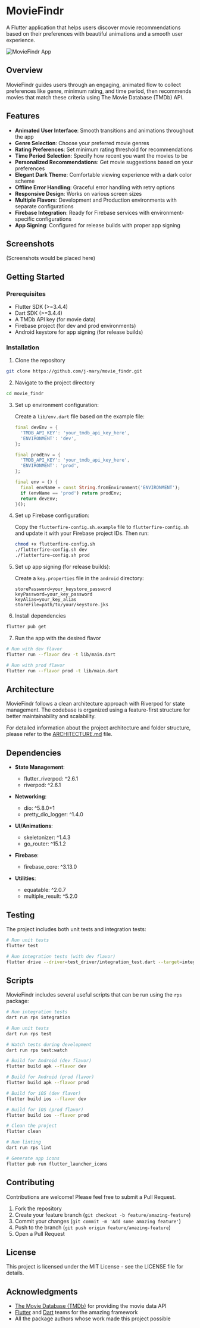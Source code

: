# MovieFindr

A Flutter application that helps users discover movie recommendations based on their preferences with beautiful animations and a smooth user experience.

![MovieFindr App](assets/images/undraw_movie.png)

## Overview

MovieFindr guides users through an engaging, animated flow to collect preferences like genre, minimum rating, and time period, then recommends movies that match these criteria using The Movie Database (TMDb) API.

## Features

- **Animated User Interface**: Smooth transitions and animations throughout the app
- **Genre Selection**: Choose your preferred movie genres
- **Rating Preferences**: Set minimum rating threshold for recommendations
- **Time Period Selection**: Specify how recent you want the movies to be
- **Personalized Recommendations**: Get movie suggestions based on your preferences
- **Elegant Dark Theme**: Comfortable viewing experience with a dark color scheme
- **Offline Error Handling**: Graceful error handling with retry options
- **Responsive Design**: Works on various screen sizes
- **Multiple Flavors**: Development and Production environments with separate configurations
- **Firebase Integration**: Ready for Firebase services with environment-specific configurations
- **App Signing**: Configured for release builds with proper app signing

## Screenshots

(Screenshots would be placed here)

## Getting Started

### Prerequisites

- Flutter SDK (>=3.4.4)
- Dart SDK (>=3.4.4)
- A TMDb API key (for movie data)
- Firebase project (for dev and prod environments)
- Android keystore for app signing (for release builds)

### Installation

1. Clone the repository

```bash
git clone https://github.com/j-mary/movie_findr.git
```

2. Navigate to the project directory

```bash
cd movie_findr
```

3. Set up environment configuration:

   Create a `lib/env.dart` file based on the example file:

   ```dart
   final devEnv = {
     'TMDB_API_KEY': 'your_tmdb_api_key_here',
     'ENVIRONMENT': 'dev',
   };

   final prodEnv = {
     'TMDB_API_KEY': 'your_tmdb_api_key_here',
     'ENVIRONMENT': 'prod',
   };

   final env = () {
     final envName = const String.fromEnvironment('ENVIRONMENT');
     if (envName == 'prod') return prodEnv;
     return devEnv;
   }();
   ```

4. Set up Firebase configuration:

   Copy the `flutterfire-config.sh.example` file to `flutterfire-config.sh` and update it with your Firebase project IDs.
   Then run:

   ```bash
   chmod +x flutterfire-config.sh
   ./flutterfire-config.sh dev
   ./flutterfire-config.sh prod
   ```

5. Set up app signing (for release builds):

   Create a `key.properties` file in the `android` directory:

   ```
   storePassword=your_keystore_password
   keyPassword=your_key_password
   keyAlias=your_key_alias
   storeFile=path/to/your/keystore.jks
   ```

6. Install dependencies

```bash
flutter pub get
```

7. Run the app with the desired flavor

```bash
# Run with dev flavor
flutter run --flavor dev -t lib/main.dart

# Run with prod flavor
flutter run --flavor prod -t lib/main.dart
```

## Architecture

MovieFindr follows a clean architecture approach with Riverpod for state management. The codebase is organized using a feature-first structure for better maintainability and scalability.

For detailed information about the project architecture and folder structure, please refer to the [ARCHITECTURE.md](ARCHITECTURE.md) file.

## Dependencies

- **State Management**:

  - flutter_riverpod: ^2.6.1
  - riverpod: ^2.6.1

- **Networking**:

  - dio: ^5.8.0+1
  - pretty_dio_logger: ^1.4.0

- **UI/Animations**:

  - skeletonizer: ^1.4.3
  - go_router: ^15.1.2

- **Firebase**:

  - firebase_core: ^3.13.0

- **Utilities**:
  - equatable: ^2.0.7
  - multiple_result: ^5.2.0

## Testing

The project includes both unit tests and integration tests:

```bash
# Run unit tests
flutter test

# Run integration tests (with dev flavor)
flutter drive --driver=test_driver/integration_test.dart --target=integration_test/movie_feature_test.dart --flavor dev
```

## Scripts

MovieFindr includes several useful scripts that can be run using the `rps` package:

```bash
# Run integration tests
dart run rps integration

# Run unit tests
dart run rps test

# Watch tests during development
dart run rps test:watch

# Build for Android (dev flavor)
flutter build apk --flavor dev

# Build for Android (prod flavor)
flutter build apk --flavor prod

# Build for iOS (dev flavor)
flutter build ios --flavor dev

# Build for iOS (prod flavor)
flutter build ios --flavor prod

# Clean the project
flutter clean

# Run linting
dart run rps lint

# Generate app icons
flutter pub run flutter_launcher_icons
```

## Contributing

Contributions are welcome! Please feel free to submit a Pull Request.

1. Fork the repository
2. Create your feature branch (`git checkout -b feature/amazing-feature`)
3. Commit your changes (`git commit -m 'Add some amazing feature'`)
4. Push to the branch (`git push origin feature/amazing-feature`)
5. Open a Pull Request

## License

This project is licensed under the MIT License - see the LICENSE file for details.

## Acknowledgments

- [The Movie Database (TMDb)](https://www.themoviedb.org/) for providing the movie data API
- [Flutter](https://flutter.dev/) and [Dart](https://dart.dev/) teams for the amazing framework
- All the package authors whose work made this project possible
